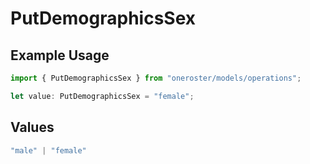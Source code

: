# PutDemographicsSex

## Example Usage

```typescript
import { PutDemographicsSex } from "oneroster/models/operations";

let value: PutDemographicsSex = "female";
```

## Values

```typescript
"male" | "female"
```